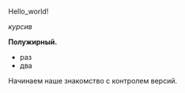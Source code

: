 Hello_world!

*курсив*

**Полужирный.**

* раз
* два


Начинаем наше знакомство с контролем версий.
